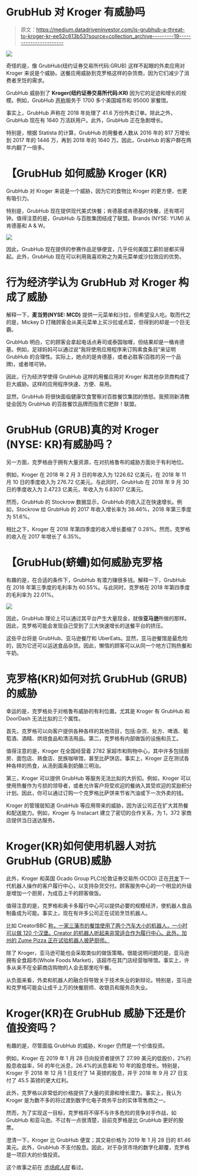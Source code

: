 # GrubHub 对 Kroger 有威胁吗

> 原文：<https://medium.datadriveninvestor.com/is-grubhub-a-threat-to-kroger-kr-ee52c613b53?source=collection_archive---------19----------------------->

[![](img/154c23270caa09b52eb2b42b8b33a9cd.png)](http://www.track.datadriveninvestor.com/1B9E)

奇怪的是，像 GrubHub(纽约证券交易所代码:GRUB) 这样不起眼的外卖应用对 Kroger 来说是个威胁。送餐应用威胁到克罗格这样的杂货商，因为它们减少了消费者烹饪的需求。

GrubHub 威胁到了 **Kroger(纽约证券交易所代码:KR)** 因为它的足迹和增长的规模。例如，GrubHub [声称](https://about.grubhub.com/about-us/what-is-grubhub/default.aspx)服务于 1700 多个美国城市和 95000 家餐馆。

事实上，GrubHub 声称在 2018 年处理了 41.6 万份外卖订单。除此之外，GrubHub 现在有 1640 万活跃用户。此外，GrubHub 正在急剧增长。

特别是，根据 Statista 的计算，GrubHub 的用餐者人数从 2016 年的 817 万增长到 2017 年的 1446 万，再到 2018 年的 1640 万。因此，GrubHub 的客户群在两年内翻了一倍多。

# 【GrubHub 如何威胁 Kroger (KR)

GrubHub 对 Kroger 来说是一个威胁，因为它的食物比 Kroger 的更方便，也更有吸引力。

特别是，GrubHub 现在提供现代美式快餐；肯德基或肯德基的快餐，还有塔可钟。值得注意的是，GrubHub 与百胜集团结成了联盟。Brands (NYSE: YUM) 从肯德基和 A & W。

![](img/6553be4b06deccb328b380383a77bc60.png)

因此，GrubHub 现在提供的参赛作品足够便宜，几乎任何美国工薪阶层都买得起。此外，GrubHub 现在可以利用我喜欢称之为美元菜单或沙拉效应的优势。

# **行为经济学认为 GrubHub 对 Kroger 构成了威胁**

解释一下，**麦当劳(NYSE: MCD)** 提供一元菜单和沙拉，但希望没人吃。取而代之的是，Mickey D 打赌顾客会从美元菜单上买沙拉或点菜，但得到的却是一个巨无霸。

GrubHub 明白，它的顾客会拿起电话点寿司或泰国咖喱，但结果却是一桶肯德基。例如，足球妈妈可以通过说“我将使用应用程序来订购素食条目”来证明 GrubHub 的合理性。实际上，她点的是肯德基，或者必胜客(百胜的另一个品牌)，或者塔可钟。

因此，行为经济学使得 GrubHub 这样的用餐应用对 Kroger 和其他杂货商构成了巨大威胁。这样的应用程序快速、方便、易用。

显然，GrubHub 将很快面临健康饮食警察对百胜餐饮集团的愤怒。我预测新清教徒会因为 GrubHub 的百胜餐饮品牌而指责它肥胖！联盟。

# GrubHub (GRUB)真的对 Kroger (NYSE: KR)有威胁吗？

另一方面，克罗格由于拥有大量资源，在对抗格鲁布的威胁方面处于有利地位。

例如，Kroger 在 2018 年 2 月 3 日的年收入为 1226.62 亿美元，在 2018 年 11 月 10 日的季度收入为 276.72 亿美元。与此同时，GrubHub 在 2018 年 9 月 30 日的季度收入为 2.4723 亿美元，年收入为 6.83017 亿美元。

然而，GrubHub 的 Stockrow 数据显示，GrubHub 的收入正在快速增长。例如，Stockrow 给 GrubHub 的 2017 年收入增长率为 38.46%，2018 年第三季度为 51.6%。

相比之下，Kroger 在 2018 年第四季度的收入增长萎缩了 0.28%。然而，克罗格的收入在 2017 年增长了 6.35%。

# 【GrubHub(蛴螬)如何威胁克罗格

有趣的是，在合适的条件下，GrubHub 有潜力赚很多钱。解释一下，GrubHub 在 2018 年第三季度的毛利率为 60.55%。与此同时，克罗格在 2018 年第四季度的毛利率为 22.01%。

![](img/7739b6c84c50ead9c06a7a57e2abc35d.png)

因此，GrubHub 理论上可以通过其平台产生大量现金，就像**亚马逊**所做的那样。因此，克罗格可能会发现自己受到了三大快速增长的送餐平台的挤压。

这些平台将是 GrubHub、亚马逊餐厅和 UberEats。显然，亚马逊餐馆是最危险的，因为它还可以运送食品杂货。因此，懒惰的顾客可以从同一个地方订购热餐和牛奶。

# 克罗格(KR)如何对抗 GrubHub (GRUB)的威胁

幸运的是，克罗格处于对格鲁布威胁的有利位置。尤其是 Kroger 有 GrubHub 和 DoorDash 无法比拟的三个属性。

首先，克罗格可以向客户提供各种各样的其他项目，包括:杂货、处方、啤酒、葡萄酒、酒精、烘焙食品和清洁用品。第二，克罗格有内部做饭的设施和员工。

值得注意的是，Kroger 在全国经营着 2782 家超市和购物中心，其中许多包括厨房、面包店、熟食店、民族咖啡馆，甚至比萨饼店。事实上，Kroger 正在测试各种各样的热食，从汤到面条到奶酪三明治。

第三，Kroger 可以提供 GrubHub 等服务无法比拟的大折扣。例如，Kroger 可以使用热餐作为亏损的领导者，或者允许客户将受欢迎的餐纳入其受欢迎的奖励积分计划。因此，你可以通过订购一个克罗格比萨饼来节省汽油或下一次外卖的钱。

Kroger 的管理层知道 GrubHub 等应用带来的威胁，因为该公司正在扩大其热餐和配送能力。例如，Kroger 与 Instacart 建立了密切的合作关系，为 1，372 家商店提供当日送达服务。

# **Kroger(KR)如何使用机器人对抗 GrubHub (GRUB)威胁**

此外，Kroger 和英国 Ocado Group PLC(伦敦证券交易所:OCDO) 正在[开发](https://marketmadhouse.com/kroger-kr-and-ocado-plan-robotic-warehouse-in-ohio/)下一代机器人操作的客户履行中心，以支持杂货交付。顾客服务中心的一个明显的升级是增加一个厨房，为成百上千的顾客做饭。

值得注意的是，克罗格和奥卡多履行中心可以提供必要的规模经济，使机器人食品制备成为可能。事实上，现在有许多公司正在试验烹饪机器人。

比如 CreatorBBC [称，一家三藩市的餐馆使用了两个汽车大小的机器人，一小时可以做 120 个汉堡。Creator 的机器人听起来非常适合作为履行中心。此外，加州的 Zume Pizza 正在试验机器人披萨厨师。](http://www.bbc.com/future/story/20181204-the-chef-making-fast-food-even-faster)

除了 Kroger，亚马逊可能也会采取类似的做饭策略。很能说明问题的是，亚马逊拥有全食超市(Whole Foods Market)，该超市在其门店经营咖啡馆。事实上，许多从来不在全薪商店购物的人会去那里吃午餐。

从负面来看，外卖和机器人的融合将导致关于技术失业的新辩论。特别是，亚马逊和克罗格可能会让成千上万的快餐厨师、收银员和服务员失业。

# **Kroger(KR)在 GrubHub 威胁下还是价值投资吗？**

有趣的是，尽管面临 GrubHub 的威胁，Kroger 仍然是一个价值投资。

例如，Kroger 在 2019 年 1 月 28 日向投资者提供了 27.99 美元的低股价，2%的股息收益率，56 的年化派息，26.4%的派息率和 10 年的股息增长。特别是，Kroger 于 2018 年 12 月 1 日支付了 14 英镑的股息，并于 2018 年 9 月 27 日支付了 45.5 英镑的更大红利。

此外，克罗格以非常低的价格提供了大量的资源和增长潜力。事实上，我认为 Kroger 是为数不多的将过渡到数字化电子商务平台的实体零售商之一。

然而，为了实现这一目标，克罗格将不得不与许多危险的竞争对手作战，如 GrubHub 和亚马逊。不过有一点很清楚，目前克罗格是比 GrubHub 更好的股票。

澄清一下，Kroger 比 GrubHub 便宜；其交易价格为 2019 年 1 月 28 日的 81.46 美元。此外，GrubHub 不支付股息。因此，对于杂货市场的数字化颠覆，克罗格是一项巨大的价值投资。

这个故事之前在 [*市场疯人院*](https://marketmadhouse.com/is-grubhub-a-threat-to-kroger-kr/) 看过。